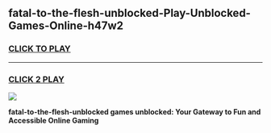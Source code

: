 
## fatal-to-the-flesh-unblocked-Play-Unblocked-Games-Online-h47w2
<h3>
<a href="https://premium76.site?title=fatal-to-the-flesh-unblocked&ref=25A">CLICK TO PLAY</a></h3>
<hr>

<h3>
<a href="https://premium76.site?title=fatal-to-the-flesh-unblocked&ref=25A">CLICK 2 PLAY</a>
  
</h3>

<a href="https://premium76.site?title=fatal-to-the-flesh-unblocked&ref=25A"><img src="https://clearcache.store/games.png"></a>


**fatal-to-the-flesh-unblocked games unblocked: Your Gateway to Fun and Accessible Online Gaming**
